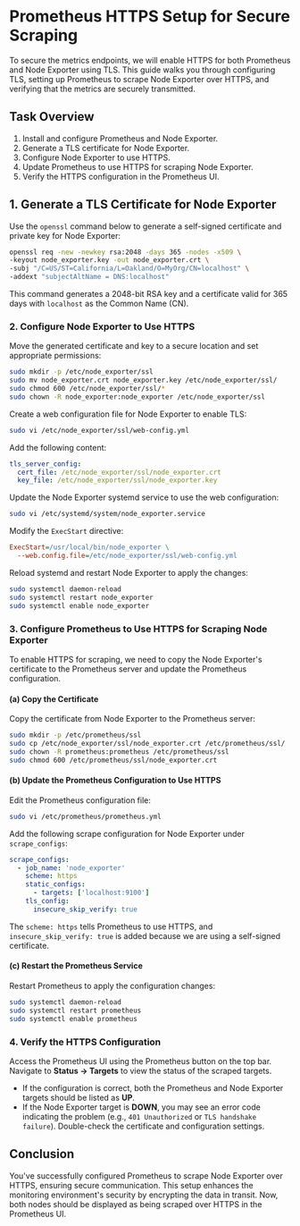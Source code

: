 # **Prometheus HTTPS Setup for Secure Scraping**

To secure the metrics endpoints, we will enable HTTPS for both Prometheus and Node Exporter using TLS. This guide walks you through configuring TLS, setting up Prometheus to scrape Node Exporter over HTTPS, and verifying that the metrics are securely transmitted.

## **Task Overview**

1. Install and configure Prometheus and Node Exporter.
2. Generate a TLS certificate for Node Exporter.
3. Configure Node Exporter to use HTTPS.
4. Update Prometheus to use HTTPS for scraping Node Exporter.
5. Verify the HTTPS configuration in the Prometheus UI.

## **1. Generate a TLS Certificate for Node Exporter**

Use the `openssl` command below to generate a self-signed certificate and private key for Node Exporter:

```bash
openssl req -new -newkey rsa:2048 -days 365 -nodes -x509 \
-keyout node_exporter.key -out node_exporter.crt \
-subj "/C=US/ST=California/L=Oakland/O=MyOrg/CN=localhost" \
-addext "subjectAltName = DNS:localhost"
```

This command generates a 2048-bit RSA key and a certificate valid for 365 days with `localhost` as the Common Name (CN).

### **2. Configure Node Exporter to Use HTTPS**

Move the generated certificate and key to a secure location and set appropriate permissions:

```bash
sudo mkdir -p /etc/node_exporter/ssl
sudo mv node_exporter.crt node_exporter.key /etc/node_exporter/ssl/
sudo chmod 600 /etc/node_exporter/ssl/*
sudo chown -R node_exporter:node_exporter /etc/node_exporter/ssl
```

Create a web configuration file for Node Exporter to enable TLS:

```bash
sudo vi /etc/node_exporter/ssl/web-config.yml
```

Add the following content:

```yaml
tls_server_config:
  cert_file: /etc/node_exporter/ssl/node_exporter.crt
  key_file: /etc/node_exporter/ssl/node_exporter.key
```

Update the Node Exporter systemd service to use the web configuration:

```bash
sudo vi /etc/systemd/system/node_exporter.service
```

Modify the `ExecStart` directive:

```ini
ExecStart=/usr/local/bin/node_exporter \
  --web.config.file=/etc/node_exporter/ssl/web-config.yml
```

Reload systemd and restart Node Exporter to apply the changes:

```bash
sudo systemctl daemon-reload
sudo systemctl restart node_exporter
sudo systemctl enable node_exporter
```

### **3. Configure Prometheus to Use HTTPS for Scraping Node Exporter**

To enable HTTPS for scraping, we need to copy the Node Exporter's certificate to the Prometheus server and update the Prometheus configuration.

#### **(a) Copy the Certificate**

Copy the certificate from Node Exporter to the Prometheus server:

```bash
sudo mkdir -p /etc/prometheus/ssl
sudo cp /etc/node_exporter/ssl/node_exporter.crt /etc/prometheus/ssl/
sudo chown -R prometheus:prometheus /etc/prometheus/ssl
sudo chmod 600 /etc/prometheus/ssl/node_exporter.crt
```

#### **(b) Update the Prometheus Configuration to Use HTTPS**

Edit the Prometheus configuration file:

```bash
sudo vi /etc/prometheus/prometheus.yml
```

Add the following scrape configuration for Node Exporter under `scrape_configs`:

```yaml
scrape_configs:
  - job_name: 'node_exporter'
    scheme: https
    static_configs:
      - targets: ['localhost:9100']
    tls_config:
      insecure_skip_verify: true
```

The `scheme: https` tells Prometheus to use HTTPS, and `insecure_skip_verify: true` is added because we are using a self-signed certificate.

#### **(c) Restart the Prometheus Service**

Restart Prometheus to apply the configuration changes:

```bash
sudo systemctl daemon-reload
sudo systemctl restart prometheus
sudo systemctl enable prometheus
```

### **4. Verify the HTTPS Configuration**

Access the Prometheus UI using the Prometheus button on the top bar. Navigate to **Status -> Targets** to view the status of the scraped targets.

- If the configuration is correct, both the Prometheus and Node Exporter targets should be listed as **UP**.
- If the Node Exporter target is **DOWN**, you may see an error code indicating the problem (e.g., `401 Unauthorized` or `TLS handshake failure`). Double-check the certificate and configuration settings.

## **Conclusion**

You've successfully configured Prometheus to scrape Node Exporter over HTTPS, ensuring secure communication. This setup enhances the monitoring environment's security by encrypting the data in transit. Now, both nodes should be displayed as being scraped over HTTPS in the Prometheus UI.